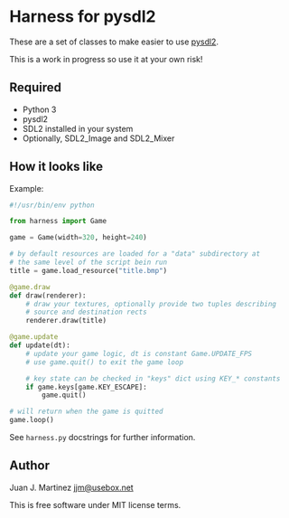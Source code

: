 Harness for pysdl2
==================

These are a set of classes to make easier to use [pysdl2](https://pysdl2.readthedocs.org).

This is a work in progress so use it at your own risk!


Required
--------

 - Python 3
 - pysdl2
 - SDL2 installed in your system
 - Optionally, SDL2_Image and SDL2_Mixer


How it looks like
-----------------

Example:

```python
#!/usr/bin/env python

from harness import Game

game = Game(width=320, height=240)

# by default resources are loaded for a "data" subdirectory at
# the same level of the script bein run
title = game.load_resource("title.bmp")

@game.draw
def draw(renderer):
	# draw your textures, optionally provide two tuples describing
	# source and destination rects
	renderer.draw(title)

@game.update
def update(dt):
	# update your game logic, dt is constant Game.UPDATE_FPS
	# use game.quit() to exit the game loop

	# key state can be checked in "keys" dict using KEY_* constants
	if game.keys[game.KEY_ESCAPE]:
		game.quit()

# will return when the game is quitted
game.loop()
```
See `harness.py` docstrings for further information.


Author
------

Juan J. Martinez <jjm@usebox.net>

This is free software under MIT license terms.

